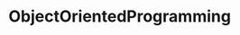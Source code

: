 # ObjectOrientedProgramming

<mg src=https://media.giphy.com/media/v1.Y2lkPTc5MGI3NjExY3lsd3FzZmgyaXg5ZnZwc2l6Y2xybzJqZ2NhazYydDBid3VhYXQ2biZlcD12MV9pbnRlcm5hbF9naWZfYnlfaWQmY3Q9cw/tVhJw24Gv8FGGlnjDN/giphy.gif >
